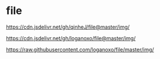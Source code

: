 # file
https://cdn.jsdelivr.net/gh/qinheJ/file@master/img/

https://cdn.jsdelivr.net/gh/loganoxo/file@master/img/

https://raw.githubusercontent.com/loganoxo/file/master/img/

